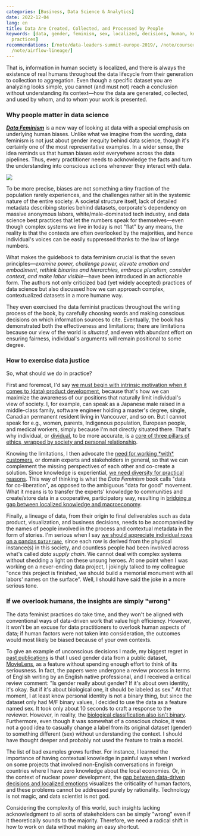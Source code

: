 ```yaml
---
categories: [Business, Data Science & Analytics]
date: 2022-12-04
lang: en
title: Data Are Created, Collected, and Processed by People
keywords: [data, gender, feminism, sex, localized, decisions, human, knowledge, society,
  practices]
recommendations: [/note/data-leaders-summit-europe-2019/, /note/coursera-data-science-ethics/,
  /note/airflow-lineage/]
---
```


That is, information in human society is localized, and there is always the existence of real humans throughout the data lifecycle from their generation to collection to aggregation. Even though a specific dataset you are analyzing looks simple, you cannot (and must not) reach a conclusion without understanding its context—how the data are generated, collected, and used by whom, and to whom your work is presented.

### Why people matter in data science

[***Data Feminism***](https://mitpress.mit.edu/9780262044004/data-feminism/) is a new way of looking at data with a special emphasis on underlying human biases. Unlike what we imagine from the wording, data feminism is not just about gender inequity behind data science, though it's certainly one of the most representative examples. In a wider sense, the idea reminds us that human biases exist everywhere across the data pipelines. Thus, every practitioner needs to acknowledge the facts and turn the understanding into conscious actions whenever they interact with data.

<a href="https://www.amazon.ca/Data-Feminism-Catherine-DIgnazio/dp/0262044005?&linkCode=li2&tag=takuti-20&linkId=9fe17056ffe6df5091c4ef99a50ffc95&language=en_CA&ref_=as_li_ss_il" target="_blank"><img border="0" src="//ws-na.amazon-adsystem.com/widgets/q?_encoding=UTF8&ASIN=0262044005&Format=_SL160_&ID=AsinImage&MarketPlace=CA&ServiceVersion=20070822&WS=1&tag=takuti-20&language=en_CA" ></a><img src="https://ir-ca.amazon-adsystem.com/e/ir?t=takuti-20&language=en_CA&l=li2&o=15&a=0262044005" width="1" height="1" border="0" alt="" style="border:none !important; margin:0px !important;" />

To be more precise, biases are not something a tiny fraction of the population rarely experiences, and the challenges rather sit in the systemic nature of the entire society. A societal structure itself, lack of detailed metadata describing stories behind datasets, corporate's dependency on massive anonymous labors, white/male-dominated tech industry, and data science best practices that let the numbers speak for themselves—even though complex systems we live in today is not "flat" by any means, the reality is that the contexts are often overlooked by the majorities, and hence individual's voices can be easily suppressed thanks to the law of large numbers.

What makes the guidebook to data feminism crucial is that the seven principles—*examine power, challenge power, elevate emotion and embodiment, rethink binaries and hierarchies, embrace pluralism, consider context, and make labor visible*—have been introduced in an actionable form. The authors not only criticized bad (yet widely accepted) practices of data science but also discussed how we can approach complex, contextualized datasets in a more humane way.

They even exercised the data feminist practices throughout the writing process of the book, by carefully choosing words and making conscious decisions on which information sources to cite. Eventually, the book has demonstrated both the effectiveness and limitations; there are limitations because our view of the world is *situated*, and even with abundant effort on ensuring fairness, individual's arguments will remain positional to some degree.

### How to exercise data justice

So, what should we do in practice?

First and foremost, I'd say [we must begin with intrinsic motivation when it comes to (data) product development](/note/product-management-and-bullshit-job/), because that's how we can maximize the awareness of our positions that naturally limit individual's view of society. I, for example, can speak as a Japanese male raised in a middle-class family, software engineer holding a master's degree, single, Canadian permanent resident living in Vancouver, and so on. But I cannot speak for e.g., women, parents, Indigenous population, European people, and medical workers, simply because I'm not directly situated there. That's why individual, or [dividual](/note/dividual-in-recsys/), to be more accurate, is a [core of three pillars of ethics, wrapped by society and personal relationship](/note/ethics-and-relationship/).

Knowing the limitations, I then advocate the [need for working \*with\* customers](/note/internet-for-the-people/), or domain experts and stakeholders in general, so that we can complement the missing perspectives of each other and co-create a solution. Since knowledge is experiential, [we need diversity for practical reasons](/note/the-power-of-diverse-thinking/). This way of thinking is what the *Data Feminism* book calls "data for co-liberation", as opposed to the ambiguous "data for good" movement. What it means is to transfer the experts' knowledge to communities and create/store data in a cooperative, participatory way, resulting in [bridging a gap between localized knowledge and macroeconomy](/note/why-information-grows/).

Finally, a lineage of data, from their origin to final deliverables such as data product, visualization, and business decisions, needs to be accompanied by the names of people involved in the process and contextual metadata in the form of stories. I'm serious when I say [we should appreciate individual rows on a pandas `DataFrame`](/note/airflow-lineage/), since each row is derived from the physical instance(s) in this society, and countless people had been involved across what's called *data supply chain*. We cannot deal with complex systems without shedding a light on these unsung heroes. At one point when I was working on a never-ending data project, I jokingly talked to my colleague "once this project is finished, we should build a memorial monument with all labors' names on the surface".  Well, I should have said the joke in a more serious tone.

### If we overlook humans, the insights are simply "wrong"

The data feminist practices do take time, and they won't be aligned with conventional ways of data-driven work that value high efficiency. However, it won't be an excuse for data practitioners to overlook human aspects of data; if human factors were not taken into consideration, the outcomes would most likely be biased because of your own contexts.

To give an example of unconscious decisions I made, my biggest regret in [past publications](https://scholar.google.co.jp/citations?user=4GzRikkAAAAJ) is that I used gender data from a public dataset, [MovieLens](https://grouplens.org/datasets/movielens/), as a feature without spending enough effort to think of its seriousness. In fact, the papers were undergone a review process in terms of English writing by an English native professional, and I received a critical review comment: "Is gender really about gender? If it's about own identity, it's okay. But if it's about biological one, it should be labeled as sex." At that moment, I at least knew personal identity is not a binary thing, but since the dataset only had M/F binary values, I decided to use the data as a feature named sex. It took only about 10 seconds to craft a response to the reviewer. However, in reality, the [biological classification also isn't binary](https://www.malecontraceptive.org/blog/biological-sex-is-not-binary). Furthermore, even though it was somewhat of a conscious choice, it was not a good idea to casually change a label from its original dataset (gender) to something different (sex) without understanding the context. I should have thought deeper and probably not used the feature to train a model.

The list of bad examples grows further. For instance, I learned the importance of having contextual knowledge in painful ways when I worked on some projects that involved non-English conversations in foreign countries where I have zero knowledge about the local economies. Or, in the context of nuclear power development, the [gap between data-driven decisions and localized emotions](/note/a-bright-future/) visualizes the criticality of human factors, and these problems cannot be addressed purely by rationality. Technology is not magic, and data scientist is not god. 

Considering the complexity of this world, such insights lacking acknowledgment to all sorts of stakeholders can be simply "wrong" even if it theoretically sounds to the majority. Therefore, we need a radical shift in how to work on data without making an easy shortcut.
